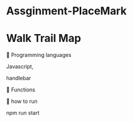# Assginment-PlaceMark
# Walk Trail Map

🧚 Programming languages

Javascript,

handlebar

🌱 Functions


🌱 how to run

npm run start
